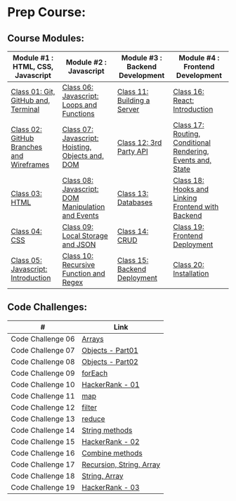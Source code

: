 # Prep Course:

## Course Modules:

| Module #1 : HTML, CSS, Javascript                                | Module #2 : Javascript                                                   | Module #3 : Backend Development                      | Module #4 : Frontend Development                                                    |
| ---------------------------------------------------------------- | ------------------------------------------------------------------------- | ---------------------------------------------------- | ----------------------------------------------------------------------------------- |
| [Class 01: Git, GitHub and, Terminal](Class-01/README.md)        | [Class 06: Javascript: Loops and Functions](./Class-06/README.md)         | [Class 11: Building a Server](Class-11/README.md)    | [Class 16: React: Introduction ](./Class-16/README.md)                              |
| [Class 02: GitHub Branches and Wireframes](./Class-02/README.md) | [Class 07: Javascript: Hoisting, Objects and, DOM](./Class-07/README.md)  | [Class 12: 3rd Party API](./Class-12/README.md)      | [Class 17: Routing, Conditional Rendering, Events and, State](./Class-17/README.md) |
| [Class 03: HTML](./Class-03/README.md)                           | [Class 08: Javascript: DOM Manipulation and Events](./Class-08/README.md) | [Class 13: Databases](./Class-13/README.md)          | [Class 18: Hooks and Linking Frontend with Backend](./Class-18/README.md)           |
| [Class 04: CSS](./Class-04/README.md)                            | [Class 09: Local Storage and JSON](./Class-09/README.md)                  | [Class 14: CRUD](./Class-14/README.md)               | [Class 19: Frontend Deployment](./Class-19/README.md)                               |
| [Class 05: Javascript: Introduction](./Class-05/README.md)       | [Class 10: Recursive Function and Regex ](./Class-10/README.md)           | [Class 15: Backend Deployment](./Class-15/README.md) | [Class 20: Installation](./Class-20/README.md)                                               |


## Code Challenges:
| #                 | Link                                                               |
| ----------------- | ------------------------------------------------------------------ |
| Code Challenge 06 | [Arrays](./Class-06/Code-Challenge-06/README.md)                   |
| Code Challenge 07 | [Objects - Part01](./Class-07/Code-Challenge-07/README.md)         |
| Code Challenge 08 | [Objects - Part02](./Class-08/Code-Challenge-08/README.md)         |
| Code Challenge 09 | [forEach](./Class-09/Code-Challenge-09/README.md)                  |
| Code Challenge 10 | [HackerRank - 01](./Class-10/Code-Challenge-10/README.md)          |
| Code Challenge 11 | [map](./Class-11/Code-Challenge-11/README.md)                      |
| Code Challenge 12 | [filter](./Class-12/Code-Challenge-12/README.md)                   |
| Code Challenge 13 | [reduce](./Class-13/Code-Challenge-13/README.md)                   |
| Code Challenge 14 | [String methods](./Class-14/Code-Challenge-14/README.md)           |
| Code Challenge 15 | [HackerRank - 02](./Class-15/Code-Challenge-15/README.md)          |
| Code Challenge 16 | [Combine methods](./Class-16/Code-Challenge-16/README.md)          |
| Code Challenge 17 | [Recursion, String, Array](./Class-17/Code-Challenge-17/README.md) |
| Code Challenge 18 | [String, Array](./Class-18/Code-Challenge-18/README.md)            |
| Code Challenge 19 | [HackerRank - 03](./Class-19/Code-Challenge-19/README.md)          |